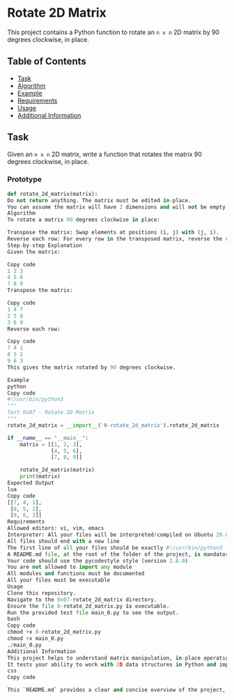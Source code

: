 # Rotate 2D Matrix

This project contains a Python function to rotate an `n x n` 2D matrix by 90 degrees clockwise, in place.

## Table of Contents
- [Task](#task)
- [Algorithm](#algorithm)
- [Example](#example)
- [Requirements](#requirements)
- [Usage](#usage)
- [Additional Information](#additional-information)

## Task

Given an `n x n` 2D matrix, write a function that rotates the matrix 90 degrees clockwise, in place.

### Prototype
```python
def rotate_2d_matrix(matrix):
Do not return anything. The matrix must be edited in-place.
You can assume the matrix will have 2 dimensions and will not be empty.
Algorithm
To rotate a matrix 90 degrees clockwise in place:

Transpose the matrix: Swap elements at positions (i, j) with (j, i).
Reverse each row: For every row in the transposed matrix, reverse the row to achieve the final rotated matrix.
Step-by-step Explanation
Given the matrix:

Copy code
1 2 3
4 5 6
7 8 9
Transpose the matrix:

Copy code
1 4 7
2 5 8
3 6 9
Reverse each row:

Copy code
7 4 1
8 5 2
9 6 3
This gives the matrix rotated by 90 degrees clockwise.

Example
python
Copy code
#!/usr/bin/python3
"""
Test 0x07 - Rotate 2D Matrix
"""
rotate_2d_matrix = __import__('0-rotate_2d_matrix').rotate_2d_matrix

if __name__ == "__main__":
    matrix = [[1, 2, 3],
              [4, 5, 6],
              [7, 8, 9]]

    rotate_2d_matrix(matrix)
    print(matrix)
Expected Output
lua
Copy code
[[7, 4, 1],
 [8, 5, 2],
 [9, 6, 3]]
Requirements
Allowed editors: vi, vim, emacs
Interpreter: All your files will be interpreted/compiled on Ubuntu 20.04 LTS using Python 3 (version 3.8.10)
All files should end with a new line
The first line of all your files should be exactly #!/usr/bin/python3
A README.md file, at the root of the folder of the project, is mandatory
Your code should use the pycodestyle style (version 2.8.0)
You are not allowed to import any module
All modules and functions must be documented
All your files must be executable
Usage
Clone this repository.
Navigate to the 0x07-rotate_2d_matrix directory.
Ensure the file 0-rotate_2d_matrix.py is executable.
Run the provided test file main_0.py to see the output.
bash
Copy code
chmod +x 0-rotate_2d_matrix.py
chmod +x main_0.py
./main_0.py
Additional Information
This project helps to understand matrix manipulation, in-place operations, and the importance of optimizing space complexity.
It tests your ability to work with 2D data structures in Python and improves problem-solving and algorithmic thinking skills.
css
Copy code

This `README.md` provides a clear and concise overview of the project, instructions, and 
